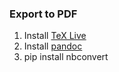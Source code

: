 ### Export to PDF

1. Install [TeX Live](https://www.tug.org/texlive/)
2. Install [pandoc](https://pandoc.org/installing.html)
2. pip install nbconvert